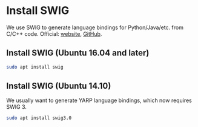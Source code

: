 # Install SWIG

We use SWIG to generate language bindings for Python/Java/etc. from C/C++ code. Official: [website](http://www.swig.org/), [GitHub](https://github.com/swig/swig).

## Install SWIG (Ubuntu 16.04 and later)

```bash
sudo apt install swig
```

## Install SWIG (Ubuntu 14.10)

We usually want to generate YARP language bindings, which now requires SWIG 3.

```bash
sudo apt install swig3.0
```
